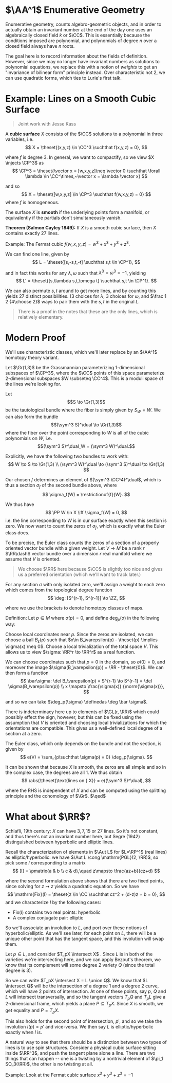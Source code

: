 # $\AA^1$ Enumerative Geometry

Enumerative geometry, counts algebro-geometric objects, and in order to actually obtain an invariant number at the end of the day one uses an algebraically closed field $k$ or $\CC$. This is essentially because the conditions imposed are polynomial, and polynomials of degree $n$ over a closed field always have $n$ roots.

The goal here is to record information about the fields of definition. However, since we may no longer have invariant numbers as solutions to polynomial equations, we replace this with a notion of *weights* to get an "invariance of bilinear form" principle instead. Over characteristic not 2, we can use quadratic forms, which ties to Lurie's first talk.

# Example: Lines on a Smooth Cubic Surface
> Joint work with Jesse Kass

A **cubic surface** $X$ consists of the $\CC$ solutions to a polynomial in three variables, i.e. 
$$
X = \theset{(x,y,z) \in \CC^3 \suchthat f(x,y,z) = 0},
$$

where $f$ is degree 3. In general, we want to compactify, so we view $X \injects \CP^3$ as
$$
\CP^3 = \theset{\vector x = [w,x,y,z]\neq \vector 0 \suchthat \forall \lambda \in \CC^\times,~\vector x = \lambda \vector x}
$$

and so 
$$
X = \theset{[w,x,y,z] \in \CP^3 \suchthat f(w,x,y,z) = 0}
$$
where $f$ is homogeneous.

The surface $X$ is **smooth** if the underlying points form a manifold, or equivalently if the partials don't simultaneously vanish.

**Theorem (Salmon Cayley 1849):**
If $X$ is a smooth cubic surface, then $X$ contains exactly 27 lines.

Example: The Fermat cubic $f(w,x,y,z) = w^3 + x^3 + y^3 + z^3$.

We can find one line, given by 
$$
L = \theset{[s,-s,t,-t] \suchthat s,t \in \CP^1},
$$

and in fact this works for any $\lambda, \omega$ such that $\lambda^3 = \omega^3 = -1$, yielding
$$
L' = \theset{[s,\lambda s,t,\omega t] \suchthat s,t \in \CP^1}.
$$

We can also permute $s,t$ around to get more lines, and by counting this yields 27 distinct possibilities. (3 choices for $\lambda$, 3 choices for $\omega$, and $\frac 1 2 {4\choose 2}$ ways to pair them with the $s,t$ in the original $L$.

> There is a proof in the notes that these are the only lines, which is relatively elementary.

# Modern Proof
We'll use characteristic classes, which we'll later replace by an $\AA^1$ homotopy theory variant.

Let $\Gr(1,3)$ be the Grassmannian parameterizing 1-dimensional subspaces of $\CP^3$, where the $\CC$ points of this space parameterize 2-dimensional subspaces $W \subseteq \CC^4$. This is a moduli space of the lines we're looking for.

Let $$S \to \Gr(1,3)$$ be the tautological bundle where the fiber is simply given by $S_W = W$. We can also form the bundle $$(\sym^3 S)^\dual \to \Gr(1,3)$$ where the fiber over the point corresponding to $W$ is all of the cubic polynomials on $W$, i.e. $$(\sym^3 S)^\dual_W = (\sym^3 W)^\dual.$$

Explicitly, we have the following two bundles to work with:
$$
W \to S \to \Gr(1,3) \\
(\sym^3 W)^\dual \to (\sym^3 S)^\dual \to \Gr(1,3)
$$

Our chosen $f$ determines an element of $(\sym^3 \CC^4)^\dual$, which is thus a section $\sigma_f$ of the second bundle above, where
$$
\sigma_f(W) = \restrictionof{f}{W}.
$$

We thus have
$$
\PP W \in X \iff \sigma_f(W) = 0,
$$
i.e. the line corresponding to $W$ is in our surface exactly when this section is zero. We now want to count the zeros of $\sigma_f$, which is exactly what the Euler class does.

To be precise, the Euler class counts the zeros of a section of a properly oriented vector bundle with a given weight. Let $V\to M$ be a rank $r$ $\RR\dash$ vector bundle over a dimension $r$ real manifold where we assume that $V$ is oriented. 

> We choose $\RR$ here because $\CC$ is slightly too nice and gives us a preferred orientation (which we'll want to track later.)

For any section $\sigma$ with only isolated zero, we'll assign a weight to each zero which comes from the topological degree function
$$
\deg: [S^{r-1}, S^{r-1}] \to \ZZ,
$$

where we use the brackets to denote homotopy classes of maps.

Definition: Let $p\in M$ where $\sigma(p) = 0$, and define $\deg_p(\sigma)$ in the following way:

Choose local coordinates near $p$. Since the zeros are isolated, we can choose a ball $B_\varepsilon(p)$ such that $x\in B_\varepsilon(p) - \theset{p} \implies \sigma(x) \neq 0$. Choose a local trivialization of the total space $V$. This allows us to view $\sigma: \RR^r \to \RR^r$ as a real function.

We can choose coordinates such that $p = 0$ in the domain, so $\sigma(0) = 0$, and moreover the image $\sigma(B_\varepsilon(p)) = \RR - \theset{0}$. We can then form a function 
$$
\bar\sigma: \del B_\varepsilon(p) = S^{r-1} \to S^{r-1} = \del \sigma(B_\varepsilon(p)) \\
x \mapsto \frac{\sigma(x)} {\norm{\sigma(x)}},
$$

and so we can take $\deg_p(\sigma) \definedas \deg \bar \sigma$.

There is indeterminacy here up to elements of $\GL(r, \RR)$ which could possibly effect the sign, however, but this can be fixed using the assumption that $V$ is oriented and choosing local trivializations for which the orientations are compatible. This gives us a well-defined local degree of a section at a zero.

The Euler class, which only depends on the bundle and not the section, is given by 
$$
e(V) = \sum_{p\suchthat \sigma(p) = 0} \deg_p(\sigma).
$$

It can be shown that because $X$ is smooth, the zeros are all simple and so in the complex case, the degrees are all 1. We thus obtain
$$
\abs{\theset{\text{lines on } X}} = e((\sym^3 S)^\dual),
$$

where the RHS is independent of $X$ and can be computed using the splitting principle and the cohomology of $\Gr$. $\qed$

# What about $\RR$?

Schlafli, 19th century: $X$ can have $3,7,15$ or $27$ lines. So it's not constant, and thus there's not an invariant number here, but Segre (1942) distinguished between hyperbolic and elliptic lines.

Recall the characterization of elements in $\Aut L$ for $L=\RP^1$ (real lines) as elliptic/hyperbolic: we have $\Aut L \cong \mathrm{PGL}(2, \RR)$, so pick some $I$ corresponding to a matrix
$$
[I] = \pmatrix{a & b \\ c & d},\quad  z\mapsto \frac{az+b}{cz+d}
$$

where the second formulation above shows that there are two fixed points, since solving for $z\mapsto z$ yields a quadratic equation. So we have
$$
\mathrm{Fix}(I) = \theset{z \in \CC \suchthat cz^2 + (d-z)z + b = 0},
$$
and we characterize $I$ by the following cases:
- $\mathrm{Fix}(I)$ contains two real points: hyperbolic
- A complex conjugate pair: elliptic

So we'll associate an involution to $L$, and port over these notions of hyperbolic/elliptic. As we'll see later, for each point on $L$, there will be a unique other point that has the tangent space, and this involution will swap them.

Let $p\in L$, and consider $T_pX \intersect X$ . Since $L$ is in both of the varieties we're intersecting here, and we can apply Bezout's theorem, we know that its complement will some degree 2 variety $Q$ (since the total degree is 3).

So we can write $T_pX \intersect X = L \union Q$. We know that $L \intersect Q$ will be the intersection of a degree 1 and a degree 2 curve, which will have 2 points of intersection. At one of these points, say $p$, $Q$ and $L$ will intersect transversally, and so the tangent vectors $T_pQ$ and $T_pL$ give a 2-dimensional frame, which yields a plane $P \subseteq T_pX$. Since $X$ is smooth, we get equality and $P = T_pX$.

This also holds for the second point of intersection, $p'$, and so we take the involution $I(p) = p'$ and vice-versa. We then say $L$ is elliptic/hyperbolic exactly when $I$ is.

A natural way to see that there should be a distinction between two types of lines is to use spin structures. Consider a physical cubic surface sitting inside $\RR^3$, and push the tangent plane alone a line. There are two things that can happen -- one is a twisting by a nontrivial element of $\pi_1 SO_3(\RR)$, the other is no twisting at all.

Example: Look at the Fermat cubic surface $x^3+y^3+z^3=-1$











